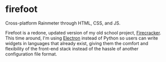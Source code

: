 # firefoot

Cross-platform Rainmeter through HTML, CSS, and JS.

Firefoot is a redone, updated version of my old school project, [Firecracker](https://github.com/joeylmaalouf/firecracker). This time around, I'm using [Electron](https://electron.atom.io/) instead of Python so users can write widgets in languages that already exist, giving them the comfort and flexibility of the front-end stack instead of the hassle of another configuration file format.
